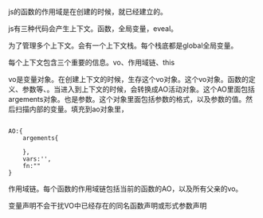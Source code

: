 js的函数的作用域是在创建的时候，就已经建立的。

js有三种代码会产生上下文。函数，全局变量，eveal。

为了管理多个上下文。会有一个上下文栈。每个栈底都是global全局变量。

每个上下文包含三个重要的信息。vo、作用域链、this

vo是变量对象。在创建上下文的时候，生存这个vo对象。这个vo对象。函数的定义、参数等、。当进入到上下文的时候，会转换成AO活动对象。这个AO里面包括argements对象。也是参数。这个对象里面包括参数的格式，以及参数的值。然后扫描内部的变量。填充到ao对象里，
```

AO:{
    argements{
        
    },
    vars:'',
    fn:""
}
```

作用域链。每个函数的作用域链包括当前的函数的AO，以及所有父亲的vo。

变量声明不会干扰VO中已经存在的同名函数声明或形式参数声明